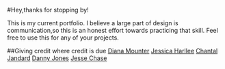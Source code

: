 
#Hey,thanks for stopping by!

This is my current portfolio. I believe a large part of design is communication,so this is an honest effort towards practicing that skill. Feel free to use this for any of your projects.


##Giving credit where credit is due
[Diana Mounter](www.portfolio.broccolini.com)
[Jessica Harllee](www.jessicaharlee.com)
[Chantal Jandard](www.chantastique.net)
[Danny Jones](www.yasly.com)
[Jesse Chase](www.jessecha.se)
